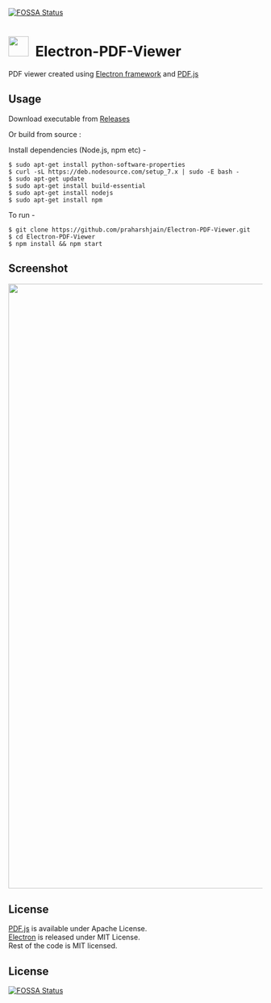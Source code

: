 [![FOSSA Status](https://app.fossa.io/api/projects/git%2Bgithub.com%2Fpraharshjain%2FElectron-PDF-Viewer.svg?type=shield)](https://app.fossa.io/projects/git%2Bgithub.com%2Fpraharshjain%2FElectron-PDF-Viewer?ref=badge_shield)

<img src="https://github.com/praharshjain/Electron-PDF-Viewer/blob/master/icon.ico" width="40">&nbsp;&nbsp;Electron-PDF-Viewer
==========  

PDF viewer created using [Electron framework](https://electron.atom.io) and [PDF.js](https://mozilla.github.io/pdf.js)  

Usage
----------------

Download executable from [Releases](https://github.com/praharshjain/Electron-PDF-Viewer/releases)

Or build from source :

Install dependencies (Node.js, npm etc) -
```
$ sudo apt-get install python-software-properties
$ curl -sL https://deb.nodesource.com/setup_7.x | sudo -E bash -
$ sudo apt-get update
$ sudo apt-get install build-essential
$ sudo apt-get install nodejs
$ sudo apt-get install npm
```
To run -
```
$ git clone https://github.com/praharshjain/Electron-PDF-Viewer.git
$ cd Electron-PDF-Viewer
$ npm install && npm start
```
Screenshot
----------------  
<img src="https://github.com/praharshjain/Electron-PDF-Viewer/blob/master/screenshot.png" width="1200">
  
License
----------------
[PDF.js](https://github.com/mozilla/pdf.js) is available under  Apache License.  
[Electron](https://github.com/electron/electron) is released under MIT License.  
Rest of the code is MIT licensed.


## License
[![FOSSA Status](https://app.fossa.io/api/projects/git%2Bgithub.com%2Fpraharshjain%2FElectron-PDF-Viewer.svg?type=large)](https://app.fossa.io/projects/git%2Bgithub.com%2Fpraharshjain%2FElectron-PDF-Viewer?ref=badge_large)